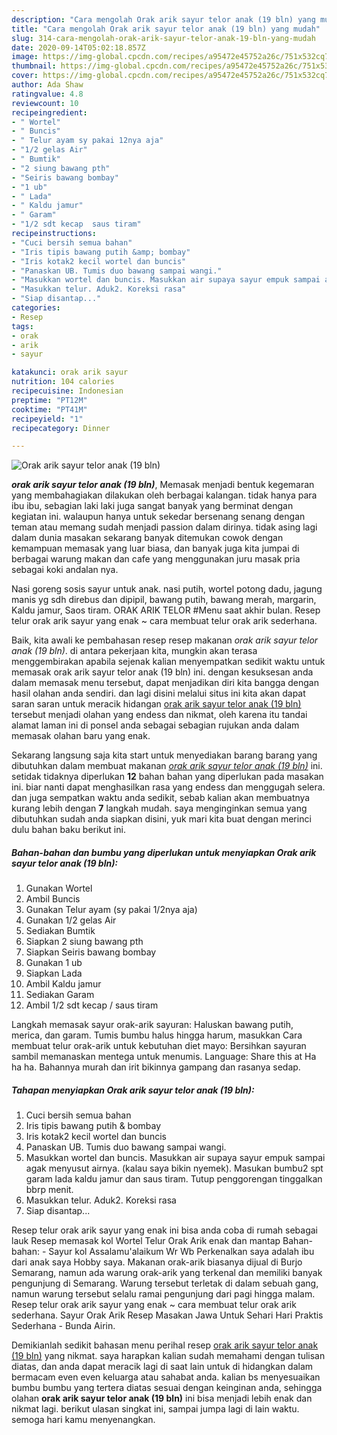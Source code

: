 ```yaml
---
description: "Cara mengolah Orak arik sayur telor anak (19 bln) yang mudah"
title: "Cara mengolah Orak arik sayur telor anak (19 bln) yang mudah"
slug: 314-cara-mengolah-orak-arik-sayur-telor-anak-19-bln-yang-mudah
date: 2020-09-14T05:02:18.857Z
image: https://img-global.cpcdn.com/recipes/a95472e45752a26c/751x532cq70/orak-arik-sayur-telor-anak-19-bln-foto-resep-utama.jpg
thumbnail: https://img-global.cpcdn.com/recipes/a95472e45752a26c/751x532cq70/orak-arik-sayur-telor-anak-19-bln-foto-resep-utama.jpg
cover: https://img-global.cpcdn.com/recipes/a95472e45752a26c/751x532cq70/orak-arik-sayur-telor-anak-19-bln-foto-resep-utama.jpg
author: Ada Shaw
ratingvalue: 4.8
reviewcount: 10
recipeingredient:
- " Wortel"
- " Buncis"
- " Telur ayam sy pakai 12nya aja"
- "1/2 gelas Air"
- " Bumtik"
- "2 siung bawang pth"
- "Seiris bawang bombay"
- "1 ub"
- " Lada"
- " Kaldu jamur"
- " Garam"
- "1/2 sdt kecap  saus tiram"
recipeinstructions:
- "Cuci bersih semua bahan"
- "Iris tipis bawang putih &amp; bombay"
- "Iris kotak2 kecil wortel dan buncis"
- "Panaskan UB. Tumis duo bawang sampai wangi."
- "Masukkan wortel dan buncis. Masukkan air supaya sayur empuk sampai agak menyusut airnya. (kalau saya bikin nyemek). Masukan bumbu2 spt garam lada kaldu jamur dan saus tiram. Tutup penggorengan tinggalkan bbrp menit."
- "Masukkan telur. Aduk2. Koreksi rasa"
- "Siap disantap..."
categories:
- Resep
tags:
- orak
- arik
- sayur

katakunci: orak arik sayur 
nutrition: 104 calories
recipecuisine: Indonesian
preptime: "PT12M"
cooktime: "PT41M"
recipeyield: "1"
recipecategory: Dinner

---
```



![Orak arik sayur telor anak (19 bln)](https://img-global.cpcdn.com/recipes/a95472e45752a26c/751x532cq70/orak-arik-sayur-telor-anak-19-bln-foto-resep-utama.jpg)

<b><i>orak arik sayur telor anak (19 bln)</i></b>, Memasak menjadi bentuk kegemaran yang membahagiakan dilakukan oleh berbagai kalangan. tidak hanya para ibu ibu, sebagian laki laki juga sangat banyak yang berminat dengan kegiatan ini. walaupun hanya untuk sekedar bersenang senang dengan teman atau memang sudah menjadi passion dalam dirinya. tidak asing lagi dalam dunia masakan sekarang banyak ditemukan cowok dengan kemampuan memasak yang luar biasa, dan banyak juga kita jumpai di berbagai warung makan dan cafe yang menggunakan juru masak pria sebagai koki andalan nya.

Nasi goreng sosis sayur untuk anak. nasi putih, wortel potong dadu, jagung manis yg sdh direbus dan dipipil, bawang putih, bawang merah, margarin, Kaldu jamur, Saos tiram. ORAK ARIK TELOR #Menu saat akhir bulan. Resep telur orak arik sayur yang enak ~ cara membuat telur orak arik sederhana.

Baik, kita awali ke pembahasan resep resep makanan <i>orak arik sayur telor anak (19 bln)</i>. di antara pekerjaan kita, mungkin akan terasa menggembirakan apabila sejenak kalian menyempatkan sedikit waktu untuk memasak orak arik sayur telor anak (19 bln) ini. dengan kesuksesan anda dalam memasak menu tersebut, dapat menjadikan diri kita bangga dengan hasil olahan anda sendiri. dan lagi disini melalui situs ini kita akan dapat saran saran untuk meracik hidangan <u>orak arik sayur telor anak (19 bln)</u> tersebut menjadi olahan yang endess dan nikmat, oleh karena itu tandai alamat laman ini di ponsel anda sebagai sebagian rujukan anda dalam memasak olahan baru yang enak.


Sekarang langsung saja kita start untuk menyediakan barang barang yang dibutuhkan dalam membuat makanan <u><i>orak arik sayur telor anak (19 bln)</i></u> ini. setidak tidaknya diperlukan <b>12</b> bahan bahan yang diperlukan pada masakan ini. biar nanti dapat menghasilkan rasa yang endess dan menggugah selera. dan juga sempatkan waktu anda sedikit, sebab kalian akan membuatnya kurang lebih dengan <b>7</b> langkah mudah. saya menginginkan semua yang dibutuhkan sudah anda siapkan disini, yuk mari kita buat dengan merinci dulu bahan baku berikut ini.

<!--inarticleads1-->

##### Bahan-bahan dan bumbu yang diperlukan untuk menyiapkan Orak arik sayur telor anak (19 bln):

1. Gunakan  Wortel
1. Ambil  Buncis
1. Gunakan  Telur ayam (sy pakai 1/2nya aja)
1. Gunakan 1/2 gelas Air
1. Sediakan  Bumtik
1. Siapkan 2 siung bawang pth
1. Siapkan Seiris bawang bombay
1. Gunakan 1 ub
1. Siapkan  Lada
1. Ambil  Kaldu jamur
1. Sediakan  Garam
1. Ambil 1/2 sdt kecap / saus tiram


Langkah memasak sayur orak-arik sayuran: Haluskan bawang putih, merica, dan garam. Tumis bumbu halus hingga harum, masukkan Cara membuat telur orak-arik untuk kebutuhan diet mayo: Bersihkan sayuran sambil memanaskan mentega untuk menumis. Language: Share this at Ha ha ha. Bahannya murah dan irit bikinnya gampang dan rasanya sedap. 

<!--inarticleads2-->

##### Tahapan menyiapkan Orak arik sayur telor anak (19 bln):

1. Cuci bersih semua bahan
1. Iris tipis bawang putih &amp; bombay
1. Iris kotak2 kecil wortel dan buncis
1. Panaskan UB. Tumis duo bawang sampai wangi.
1. Masukkan wortel dan buncis. Masukkan air supaya sayur empuk sampai agak menyusut airnya. (kalau saya bikin nyemek). Masukan bumbu2 spt garam lada kaldu jamur dan saus tiram. Tutup penggorengan tinggalkan bbrp menit.
1. Masukkan telur. Aduk2. Koreksi rasa
1. Siap disantap...


Resep telur orak arik sayur yang enak ini bisa anda coba di rumah sebagai lauk Resep memasak kol Wortel Telur Orak Arik enak dan mantap Bahan-bahan: - Sayur kol Assalamu&#39;alaikum Wr Wb Perkenalkan saya adalah ibu dari anak saya Hobby saya. Makanan orak-arik biasanya dijual di Burjo Semarang, namun ada warung orak-arik yang terkenal dan memiliki banyak pengunjung di Semarang. Warung tersebut terletak di dalam sebuah gang, namun warung tersebut selalu ramai pengunjung dari pagi hingga malam. Resep telur orak arik sayur yang enak ~ cara membuat telur orak arik sederhana. Sayur Orak Arik Resep Masakan Jawa Untuk Sehari Hari Praktis Sederhana - Bunda Airin. 

Demikianlah sedikit bahasan menu perihal resep <u>orak arik sayur telor anak (19 bln)</u> yang nikmat. saya harapkan kalian sudah memahami dengan tulisan diatas, dan anda dapat meracik lagi di saat lain untuk di hidangkan dalam bermacam even even keluarga atau sahabat anda. kalian bs menyesuaikan bumbu bumbu yang tertera diatas sesuai dengan keinginan anda, sehingga olahan <b>orak arik sayur telor anak (19 bln)</b> ini bisa menjadi lebih enak dan nikmat lagi. berikut ulasan singkat ini, sampai jumpa lagi di lain waktu. semoga hari kamu menyenangkan.
